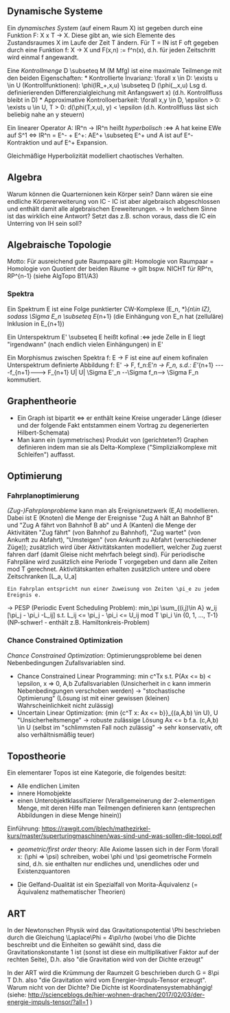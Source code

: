 ﻿## Dynamische Systeme ## 

Ein _dynamisches System_ (auf einem Raum X) ist gegeben durch eine Funktion F: X x T -> X. Diese gibt an, wie sich Elemente des Zustandsraumes X im Laufe der Zeit T ändern. Für T = IN ist F oft gegeben durch eine Funktion f: X -> X und F(x,n) := f^n(x), d.h. für jeden Zeitschritt wird einmal f angewandt.

Eine _Kontrollmenge_ D \subseteq M (M Mfg) ist eine maximale Teilmenge mit den beiden Eigenschaften:
	* Kontrollierte Invarianz: \forall x \in D: \exists u \in U (Kontrollfunktionen): \phi(IR_+,x,u) \subseteq D (\phi(_,x,u) Lsg d. definierierenden Differenzialgleichung mit Anfangswert x)
		(d.h. Kontrollfluss bleibt in D)
	* Approximative Kontrolloerbarkeit: \forall x,y \in D, \epsilon > 0: \exists u \in U, T > 0: d(\phi(T,x,u), y) < \epsilon 
		(d.h. Kontrollfluss läst sich beliebig nahe an y steuern)
		
Ein linearer Operator A: IR^n -> IR^n heißt _hyperbolisch_ :<=> A hat keine EWe auf S^1 <=> IR^n = E^- + E^+: AE^+ \subseteq E^+ und A ist auf E^- Kontraktion und auf E^+ Expansion.

Gleichmäßige Hyperbolizität modelliert chaotisches Verhalten.



## Algebra ##

Warum können die Quarternionen kein Körper sein? Dann wären sie eine endliche Körpererweiterung von IC - IC ist aber algebraisch abgeschlossen und enthält damit alle algebraischen Ereweiterungen.
	-> In welchem Sinne ist das wirklich eine Antwort? Setzt das z.B. schon voraus, dass die IC ein Unterring von IH sein soll?

	

## Algebraische Topologie ##

Motto: Für ausreichend gute Raumpaare gilt: Homologie von Raumpaar = Homologie von Quotient der beiden Räume
	-> gilt bspw. NICHT für RP^n, RP^{n-1} (siehe AlgTopo B11/A3)
	
### Spektra ###

Ein Spektrum E ist eine Folge punktierter CW-Komplexe (E_n, *)_{n\in IZ}, sodass \Sigma E_n \subseteq E_{n+1} (die Einhängung von E_n hat (zelluläre) Inklusion in E_{n+1})

Ein Unterspektrum E' \subseteq E heißt kofinal :<=> jede Zelle in E liegt "irgendwann" (nach endlich vielen Einhängungen) in E'

Ein Morphismus zwischen Spektra f: E -> F ist eine auf einem kofinalen Unterspektrum definierte Abbildung f: E' -> F, f_n:E'_n -> F_n, s.d.:
	  E'_{n+1}  ----f_{n+1}--->   F_{n+1}
	     U|                          U|
	\Sigma E'_n --\Sigma f_n--> \Sigma F_n
kommutiert.


## Graphentheorie ##

* Ein Graph ist bipartit <=> er enthält keine Kreise ungerader Länge (dieser und der folgende Fakt entstammen einem Vortrag zu degenerierten Hilbert-Schemata)
* Man kann ein (symmetrisches) Produkt von (gerichteten?) Graphen definieren indem man sie als Delta-Komplexe ("Simplizialkomplexe mit Schleifen") auffasst. 


## Optimierung ##

### Fahrplanoptimierung ###

_(Zug-)Fahrplanprobleme_ kann man als Ereignisnetzwerk (E,A) modellieren. Dabei ist E (Knoten) die Menge der Ereignisse "Zug A hält an Bahnhof B" und "Zug A fährt von Bahnhof B ab" und A (Kanten) die Menge der Aktivitäten "Zug fährt" (von Bahnhof zu Bahnhof), "Zug wartet" (von Ankunft zu Abfahrt), "Umsteigen" (von Ankunft zu Abfahrt (verschiedener Züge)); zusätzlich wird über Aktivitätskanten modelliert, welcher Zug zuerst fahren darf (damit Gleise nicht mehrfach belegt sind). Für periodische Fahrpläne wird zusätzlich eine Periode T vorgegeben und dann alle Zeiten mod T gerechnet.
Aktivitätskanten erhalten zusätzlich untere und obere Zeitschranken [L_a, U_a]

	Ein Fahrplan entspricht nun einer Zuweisung von Zeiten \pi_e zu jedem Ereignis e.

-> PESP (Periodic Event Scheduling Problem): 
	min_\pi \sum_{(i,j)\in A} w_ij [\pi_j - \pi_i -L_ij] 
	s.t. L_ij <= \pi_j - \pi_i <= U_ij mod T
	     \pi_i \in {0, 1, ..., T-1}
	(NP-schwer! - enthält z.B. Hamiltonkreis-Problem)
	

### Chance Constrained Optimization ###	
	
_Chance Constrained Optimization_: Optimierungsprobleme bei denen Nebenbedingungen Zufallsvariablen sind.
* Chance Constrained Linear Programming: min c^Tx s.t. P(Ax <= b) < \epsilon, x => 0, A,b Zufallsvariablen (Unsicherheit in c kann immerin Nebenbedingungen verschoben werden)
	-> "stochastische Optimierung" (Lösung ist mit einer gewissen (kleinen) Wahrscheinlichkeit nicht zulässig)
* Uncertain Linear Optimization: {min {c^T x: Ax <= b}}_{(a,A,b) \in U}, U "Unsicherheitsmenge"
	-> robuste zulässige Lösung Ax <= b f.a. (c,A,b) \in U (selbst im "schlimmsten Fall noch zulässig" -> sehr konservativ, oft also verhältnismäßig teuer)
	
	
	
## Topostheorie ## 

Ein elementarer Topos ist eine Kategorie, die folgendes besitzt:
* Alle endlichen Limiten
* innere Homobjekte
* einen Unterobjektklassifizierer (Verallgemeinerung der 2-elementigen Menge, mit deren Hilfe man Teilmengen definieren kann (entsprechen Abbildungen in diese Menge hinein))

Einführung: https://rawgit.com/iblech/mathezirkel-kurs/master/superturingmaschinen/was-sind-und-was-sollen-die-topoi.pdf


* _geometric/first order_ theory: Alle Axiome lassen sich in der Form \forall x: (\phi => \psi) schreiben, wobei \phi und \psi geometrische Formeln sind, d.h. sie enthalten nur endliches und, unendliches oder und Existenzquantoren

* Die Gelfand-Dualität ist ein Spezialfall von Morita-Äquivalenz (= Äquivalenz mathematischer Theorien)



## ART ##

In der Newtonschen Physik wird das Gravitationspotential \Phi beschrieben durch die Gleichung 
	\Laplace\Phi = 4\pi\rho 
(wobei \rho die Dichte beschreibt und die Einheiten so gewählt sind, dass die Gravitationskonstante 1 ist  (sonst ist diese ein multiplikativer Faktor auf der rechten Seite), D.h. also "die Gravitation wird von der Dichte erzeugt"

In der ART wird die Krümmung der Raumzeit G beschrieben durch
	G = 8\pi T
D.h. also "die Gravitation wird vom Energier-Impuls-Tensor erzeugt". Warum nicht von der Dichte? Die Dichte ist Koordinatensystemabhängig! (siehe: http://scienceblogs.de/hier-wohnen-drachen/2017/02/03/der-energie-impuls-tensor/?all=1 )